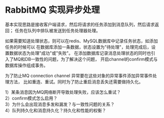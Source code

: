 # RabbitMQ 实现异步处理

基本实现思路是接收客户端请求，然后将请求的任务添加到消息队列，然后请求返回；
任务在队列中排队被发送到任务处理器处理。

如果需要知道处理状态，则可以在redis、MySQL数据库中记录任务状态，如添加任务的时候可以
在数据库添加一条数据，状态设置为"待处理"，处理完成后，设置数据状态为处理"成功"或"失败"。
在添加数据库记录消息处理状态的同时也引入了MQ和DB一致性的问题，为了解决这个问题，
开启channel的confirm模式与数据库操作组成事务。

为了防止MQ connection channel 异常要在这些对象的异常事件添加异常事件处理方法，
比如重连、重试。同时为了防止重启消息丢失还需要做持久化。

1）某条消息因为MQ网络断开导致处理失败，应该怎么重试？  
2）confirm模式怎么启用？  
3）为什么会出现消息多发和漏发？与一致性问题的关系？  
4）队列持久化和消息持久化？持久化和性能的权衡？  